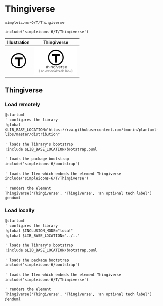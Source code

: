 # Thingiverse


```text
simpleicons-6/T/Thingiverse
```

```text
include('simpleicons-6/T/Thingiverse')
```



| Illustration | Thingiverse |
| :---: | :---: |
| ![illustration for Illustration](../../simpleicons-6/T/Thingiverse.png) | ![illustration for Thingiverse](../../simpleicons-6/T/Thingiverse.Local.png) |




## Thingiverse

### Load remotely
```plantuml
@startuml
' configures the library
!global $LIB_BASE_LOCATION="https://raw.githubusercontent.com/tmorin/plantuml-libs/master/distribution"

' loads the library's bootstrap
!include $LIB_BASE_LOCATION/bootstrap.puml

' loads the package bootstrap
include('simpleicons-6/bootstrap')

' loads the Item which embeds the element Thingiverse
include('simpleicons-6/T/Thingiverse')

' renders the element
Thingiverse('Thingiverse', 'Thingiverse', 'an optional tech label')
@enduml
```

### Load locally
```plantuml
@startuml
' configures the library
!global $INCLUSION_MODE="local"
!global $LIB_BASE_LOCATION="../.."

' loads the library's bootstrap
!include $LIB_BASE_LOCATION/bootstrap.puml

' loads the package bootstrap
include('simpleicons-6/bootstrap')

' loads the Item which embeds the element Thingiverse
include('simpleicons-6/T/Thingiverse')

' renders the element
Thingiverse('Thingiverse', 'Thingiverse', 'an optional tech label')
@enduml
```

